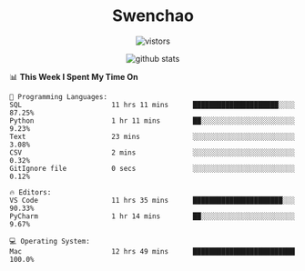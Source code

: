 <h1 align="center">Swenchao</h3>

<p align="center">
  <img src="https://visitor-badge.glitch.me/badge?page_id=Swenchao" alt="vistors" />
</p>

<p align="center">
  <img src="https://github-readme-stats.vercel.app/api?username=Swenchao&count_private=true&show_icons=true&theme=vue-dark&hide_title=true" alt="github stats" />
</p>

<!--START_SECTION:waka-->
📊 **This Week I Spent My Time On** 

```text
💬 Programming Languages: 
SQL                      11 hrs 11 mins      █████████████████████░░░░   87.25% 
Python                   1 hr 11 mins        ██░░░░░░░░░░░░░░░░░░░░░░░   9.23% 
Text                     23 mins             ░░░░░░░░░░░░░░░░░░░░░░░░░   3.08% 
CSV                      2 mins              ░░░░░░░░░░░░░░░░░░░░░░░░░   0.32% 
GitIgnore file           0 secs              ░░░░░░░░░░░░░░░░░░░░░░░░░   0.12%

🔥 Editors: 
VS Code                  11 hrs 35 mins      ██████████████████████░░░   90.33% 
PyCharm                  1 hr 14 mins        ██░░░░░░░░░░░░░░░░░░░░░░░   9.67%

💻 Operating System: 
Mac                      12 hrs 49 mins      █████████████████████████   100.0%

```


<!--END_SECTION:waka-->
